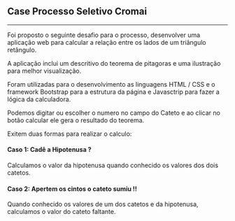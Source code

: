 ## Case Processo Seletivo Cromai
***
Foi proposto o seguinte desafio para o processo, desenvolver uma aplicação web para calcular a relação entre os lados de um triângulo retângulo.

A aplicação inclui um descritivo do teorema de pitagoras e uma ilustração para melhor visualização.

Foram utilizadas para o desenvolvimento as linguagens HTML / CSS e o framework Bootstrap para a estrutura da página e  Javasctrip para fazer a lógica da calculadora.

Podemos digitar ou escolher o numero no campo do Cateto e ao clicar no botão calcular ele gera o resultado do teorema.

Exitem duas formas para realizar o calculo:

#### Caso 1: Cadê a Hipotenusa ?  
Calculamos o valor da hipotenusa quando conhecido os valores dos dois catetos.

#### Caso 2: Apertem os cintos o cateto sumiu !! 
Quando conhecido os valores de um dos catetos e da hipotenusa, calculamos o valor do cateto faltante.

